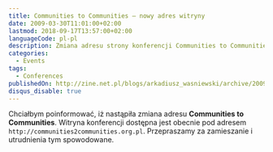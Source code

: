 ```yaml
---
title: Communities to Communities – nowy adres witryny
date: 2009-03-30T11:01:00+02:00
lastmod: 2018-09-17T13:57:00+02:00
languageCode: pl-pl
description: Zmiana adresu strony konferencji Communities to Communities
categories:
  - Events
tags:
  - Conferences
publishedOn: http://zine.net.pl/blogs/arkadiusz_wasniewski/archive/2009/03/30/communities-to-communities-nowy-adres-witryny.aspx
disqus_disable: true
---
```


Chciałbym poinformować, iż nastąpiła zmiana adresu **Communities to Communities**. Witryna konferencji dostępna jest obecnie pod adresem `http://communities2communities.org.pl`. Przepraszamy za zamieszanie i utrudnienia tym spowodowane.